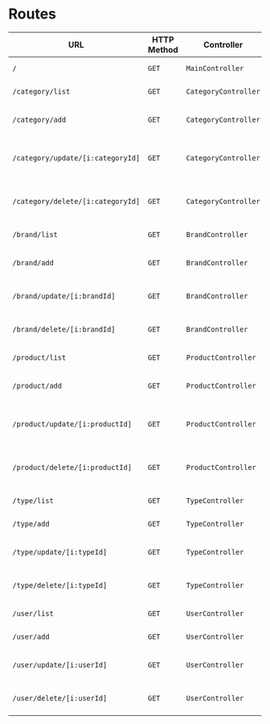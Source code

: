 # Routes

| URL | HTTP Method | Controller | Method | Title | Content | Comment |
|--|--|--|--|--|--|--|
| `/` | `GET` | `MainController` | `home` | Backoffice oShop | Backoffice dashboard | - |
| `/category/list` | `GET`| `CategoryController` | `category-list` | Liste des catégories | Categories list | - |
| `/category/add` | `GET`| `CategoryController` | `category-add` | Ajouter une catégorie | Form to add a category | - |
| `/category/update/[i:categoryId]` | `GET`| `CategoryController` | `update` | Éditer une catégorie | Form to update a category | [i:categoryId] is the category to update |
| `/category/delete/[i:categoryId]` | `GET`| `CategoryController` | `delete` | Supprimer une catégorie | Category delete | [i:categoryId] is the category to delete |
| `/brand/list` | `GET`| `BrandController` | `brand-list` | Liste des marques | Categories list | - |
| `/brand/add` | `GET`| `BrandController` | `brand-add` | Ajouter une marque | Form to add a brand | - |
| `/brand/update/[i:brandId]` | `GET`| `BrandController` | `update` | Éditer une marque | Form to update a brand | [i:brandId] is the brand to update |
| `/brand/delete/[i:brandId]` | `GET`| `BrandController` | `delete` | Supprimer une marque | Brand delete | [i:brandId] is the brand to delete |
| `/product/list` | `GET`| `ProductController` | `product-list` | Liste des produits | Categories list | - |
| `/product/add` | `GET`| `ProductController` | `product-add` | Ajouter un produit | Form to add a product | - |
| `/product/update/[i:productId]` | `GET`| `ProductController` | `update` | Éditer un produit | Form to update a product | [i:productId] is the product to update |
| `/product/delete/[i:productId]` | `GET`| `ProductController` | `delete` | Supprimer un produit | Product delete | [i:productId] is the product to delete |
| `/type/list` | `GET`| `TypeController` | `type-list` | Liste des types | Types list | - |
| `/type/add` | `GET`| `TypeController` | `type-add` | Ajouter un type | Form to add a type | - |
| `/type/update/[i:typeId]` | `GET`| `TypeController` | `update` | Éditer un type | Form to update a type | [i:typeId] is the type to update |
| `/type/delete/[i:typeId]` | `GET`| `TypeController` | `delete` | Supprimer un type | Type delete | [i:typeId] is the type to delete |
| `/user/list` | `GET`| `UserController` | `list` | Liste des utilisateurs | Users list | - |
| `/user/add` | `GET`| `UserController` | `add` | Ajouter un utilisateur | Form to add a user | - |
| `/user/update/[i:userId]` | `GET`| `UserController` | `update` | Éditer un utilisateur | Form to update a user | [i:userId] is the user to update |
| `/user/delete/[i:userId]` | `GET`| `UserController` | `delete` | Supprimer un utilisateur | User delete | [i:userId] is the user to delete |